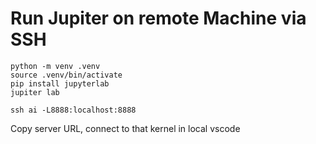 # Run Jupiter on remote Machine via SSH

    python -m venv .venv
    source .venv/bin/activate
    pip install jupyterlab
    jupiter lab

    ssh ai -L8888:localhost:8888

Copy server URL, connect to that kernel in local vscode
